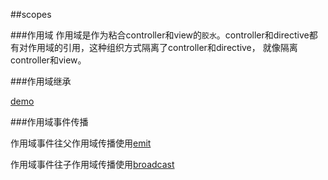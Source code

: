 ##scopes

###作用域
作用域是作为粘合controller和view的`胶水`。controller和directive都有对作用域的引用，这种组织方式隔离了controller和directive， 就像隔离controller和view。


###作用域继承

[demo](http://127.0.0.1:8080/scopes/scopes-1.html)


###作用域事件传播

作用域事件往父作用域传播使用[emit](http://127.0.0.1/8080/scopes/scopes-event.html)

作用域事件往子作用域传播使用[broadcast](http://127.0.0.1/8080/scopes/scopes-event.html)
